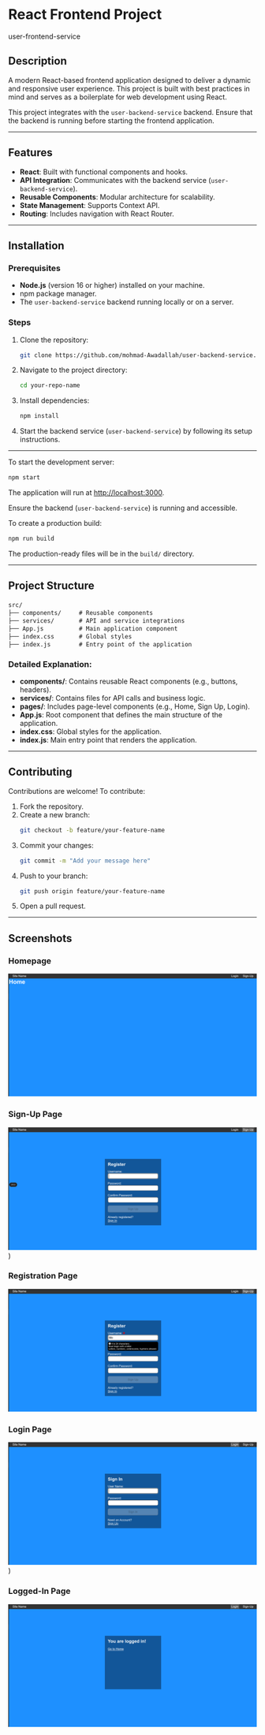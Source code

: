 
# React Frontend Project
user-frontend-service

## Description

A modern React-based frontend application designed to deliver a dynamic and responsive user experience. This project is built with best practices in mind and serves as a boilerplate for web development using React.

This project integrates with the `user-backend-service` backend. Ensure that the backend is running before starting the frontend application.

---

## Features

- **React**: Built with functional components and hooks.
- **API Integration**: Communicates with the backend service (`user-backend-service`).
- **Reusable Components**: Modular architecture for scalability.
- **State Management**: Supports Context API.
- **Routing**: Includes navigation with React Router.

---



## Installation

### Prerequisites

- **Node.js** (version 16 or higher) installed on your machine.
- npm package manager.
- The `user-backend-service` backend running locally or on a server.

### Steps

1. Clone the repository:
   ```bash
   git clone https://github.com/mohmad-Awadallah/user-backend-service.git
   ```
2. Navigate to the project directory:
   ```bash
   cd your-repo-name
   ```
3. Install dependencies:
   ```bash
   npm install
   ```

4. Start the backend service (`user-backend-service`) by following its setup instructions.

---



To start the development server:
```bash
npm start
```

The application will run at [http://localhost:3000](http://localhost:3000).

Ensure the backend (`user-backend-service`) is running and accessible.




To create a production build:
```bash
npm run build
```

The production-ready files will be in the `build/` directory.

---

## Project Structure

```
src/
├── components/     # Reusable components
├── services/       # API and service integrations
├── App.js          # Main application component
├── index.css       # Global styles
├── index.js        # Entry point of the application
```

### Detailed Explanation:

- **components/**: Contains reusable React components (e.g., buttons, headers).
- **services/**: Contains files for API calls and business logic.
- **pages/**: Includes page-level components (e.g., Home, Sign Up, Login).
- **App.js**: Root component that defines the main structure of the application.
- **index.css**: Global styles for the application.
- **index.js**: Main entry point that renders the application.

---

## Contributing

Contributions are welcome! To contribute:

1. Fork the repository.
2. Create a new branch:
   ```bash
   git checkout -b feature/your-feature-name
   ```
3. Commit your changes:
   ```bash
   git commit -m "Add your message here"
   ```
4. Push to your branch:
   ```bash
   git push origin feature/your-feature-name
   ```
5. Open a pull request.

---

## Screenshots

### Homepage
![Homepage Screenshot](https://github.com/mohmad-Awadallah/user-frontend-service/blob/master/assets/Screenshot%20from%202024-12-31%2011-55-04.png "Homepage Screenshot")

### Sign-Up Page
![Sign-Up Page Screenshot](https://github.com/mohmad-Awadallah/user-frontend-service/blob/master/assets/Screenshot%20from%202024-12-31%2011-55-56.png))

### Registration Page
![Registration Page Screenshot](https://github.com/mohmad-Awadallah/user-frontend-service/blob/master/assets/Screenshot%20from%202024-12-31%2011-57-25.png)

### Login Page
![Login Page Screenshot](https://github.com/mohmad-Awadallah/user-frontend-service/blob/master/assets/Screenshot%20from%202024-12-31%2011-55-37.png))

### Logged-In Page
![Logged-In Page Screenshot](https://github.com/mohmad-Awadallah/user-frontend-service/blob/master/assets/Screenshot%20from%202024-12-31%2011-59-02.png)

